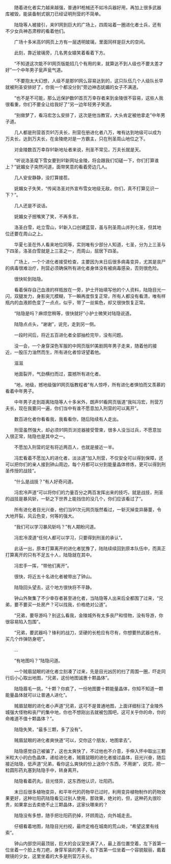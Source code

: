 



　　随着进化者实力越来越强，普通91枪械还不如冷兵器好用，再加上很多武器库被毁，能装备制式钢刀已经证明刑营的不简单。

　　陆隐等人被接引，来91网到巨大的广场上，四周站着一圈进化者士兵，还有不少女兵神态肃穆的看着他们。

　　广场十多米高91网页上方有一层透明玻璃，里面同样是巨大的空间。

　　此刻，靠近玻璃旁，几名男女嬉笑着看着下方。

　　“不知道这次能不91网页版能招几个有用的来，就算达不到人级也不要太差才好”一个中年男子瓮声瓮气道。

　　“不要抱太大幻想，人级不是那91网么容易达到的，这只队伍几个人级队长早就被刑圣安排好了，你我一个都没分到”旁边神态妩媚的女子不满道。

　　“也不是不可能，那么远保护数91首页万幸存者来到金陵很不容易，这些人我很看重，你们不要全让给我好了”另一边年轻男子笑道。

　　“别做梦了，看冯宏怎么安排了，这次是他当教官，大头肯定被他拿走”中年男子道。

　　几人都是刑营首页91万夫长，刑营在册进化者八万，唯有达到地级可以成为万夫长，达到万夫长，在金陵绝对是一方霸主，只在刑圣周山地位之下。

　　对金陵数百万幸存91新地址者来说，刑圣不常见，万夫长就是天。

　　“听说洛圣麾下雪女要到91新网址金陵，将会跟我们切磋一下，你们打算谁上？”妩媚女子突然问道，面带笑意的看着旁边几人。

　　几人安安静静，没打算接茬。

　　妩媚女子失笑，“传闻洛圣对外宣布雪女地级无敌，你们，真不打算见识一下？”。

　　几人还是不说话。

　　妩媚女子抿嘴笑了笑，不再多言。

　　洛圣白雪，屹立雪山，91新入口创建蓝营，虽与刑圣周山并列七圣，但其地位还要在周山之上。

　　华夏七圣在外人看来地位同等，实则唯有少部分人知道，七圣，分为上三圣与下四圣，洛圣白雪就是上三圣之一，而周山，屈居下四圣。

　　广场上，一个个进化者接受检查，主要因为末日后很多病毒变异，尤其是丧尸的病毒很难治疗，刑营必须确保所有进化者身体没有被病毒感染，否则很危险。

　　很快轮到陆隐。

　　看着保存自己血液的样瓶放在一旁，护士开始填写他的个人资料，陆隐目光一闪，双腿发力，身影突兀模糊，下一瞬再度恢复正常，所有人都没有看清，唯有样瓶内的血液颜色变了一点点，似乎，带了一丝紫色，却又很快恢复正常。

　　“陆隐是吗？麻烦您稍等，很快就好”小护士微笑对陆隐说道。

　　陆隐点点头，“谢谢”，说完，走到另一侧。

　　一段时间后，将近五百进化者全部抽检完毕，没有问题。

　　没一会，一个身穿深色军服的中网页版91美剧网年男子走来，随着他的接近，一股压力油然而生，所有进化者惊讶望着他。

　　滋滋

　　地面裂开，气劲横扫而过，震撼所有进化者。

　　“地，地级，撼地级强91网页版教程者”有人惊呼，所有进化者惧怕而又羡慕的看着中年男子。

　　中年男子走到距离陆隐等人十多米外，朗声91看网页版道“我叫冯宏，刑营万夫长，现在我要问一遍，你们当中有谁不愿意加入刑营的可以离开”。

　　数百进化者你看看我，我看看你，随后陆续有人走出。

　　刑营虽然强大，却必须91网页浏览器接受管束，很多人没当过兵，不愿意加入很正常，陆隐也是其中之一。

　　不愿加入刑营的足有将近两百人，也就是接近一半。

　　冯宏看着不愿加入的进化者，淡淡道“加入刑营，不仅安全可以得到保障，还可以把你们的亲人接到钟山周边，每个月都可以分到能量晶体修炼，更可以得到刑圣传授的战技”。

　　“什么是战技？”有人好奇问道。

　　冯宏冷声道“可以将你们的力量百分之两百发挥出来的技巧，就是战技，刑圣的战技是暴风斩，一斩之下世界上能挡住的没几个，你们应该看过了”。

　　所有进化者目光兴奋，他们当91次元网页版然看过，一斩灭掉变异藤蔓，令大地开裂，风云色变，何等的强大。

　　“我们可以学习暴风斩吗？”有人期盼问道。

　　冯宏冷漠道“任何人都可以学习，只要得到刑圣的承认”。

　　此话一出，原本打算离开的进化者犹豫了，陆陆续续回到原本队伍中，而真正打算离开的只有不足五十人，陆隐就在其中。

　　冯宏手一挥，“带他们离开”。

　　很快，将近五十名进化者被带出了钟山。

　　陆隐回头望去，这个地方很快将不平静。

　　钟山外聚集了不少幸存者甚至进化者，当陆隐等人出来后全都围了过来，“兄弟，要不要买一处房产？可以找我，价格绝对公道”。

　　“兄弟，要导游吗？别这么看我，金陵城外有太多丧尸和怪物，没有导游，你很容易陷入包围”。

　　“兄弟，要武器吗？锋利的战刀，坚硬的长枪应有尽有，你想要热武器也有，买几个炸弹防身吧”。

　　…

　　“有地图吗？”陆隐问道。

　　一个贼眉鼠眼的进化者立刻凑了过来，先是目光凶厉的扫了周围一圈，吓走同行后小心取出地图，“兄弟，这份地图诚惠十颗晶体”。

　　陆隐眉毛一挑，“十颗？你疯了，一份地图要十颗能量晶体，你知不知道一颗能量晶体就可以让普通人进化”。

　　贼眉鼠眼的进化者小声道“兄弟，这可不是普通地图，上面详细标注了金陵外城强大怪物和丧尸的集中地，你也不想刚出去就被包围吧，这可关乎你的命，你的命难道不值十颗晶体？”。

　　陆隐失笑，“最多三颗，多了没有”。

　　贼眉鼠眼的进化者爽快道“可以，交你这个朋友，地图拿去”。

　　陆隐感觉自己被骗了，这也太爽快了，不过他也不介意，手伸入怀中取出三颗米粒大小的白色晶体，递给进化者，贼眉鼠眼的进化者接过晶体，目光兴奋，随后接近陆隐，低声道“兄弟，看你这么爽快的份上送你个东西，不用谢”，说完，把一粒圆形药丸塞到陆隐手中，转身离开。

　　陆隐看着药丸，目光怪异，这东西他认识，壮阳药。

　　末日后很多植物变异，和平年代的药物早已过时，利用变异植物制作的药物效果更好，这种壮阳药陆隐看见过别人使用，那效果，绝对的，但，这种药丸很珍贵，如果拿出去卖绝不止三颗晶体，这家伙哪来的？

　　陆隐没有多想，随手把壮阳药扔掉，环顾周边，向外城走去。

　　仔细看着地图，陆隐目光扫视，最终定格在城南的荒山处，“希望这里有线索”。

　　钟山内部空间最顶层，巨大的会议室坐满了人，最上首位置空着，左下首第一位坐着一个脸上有刀疤，身穿军装的男子，右下首第一位坐着一个容貌靓丽，戴着眼镜的少女，这里坐着的大多是刑营万夫长。
